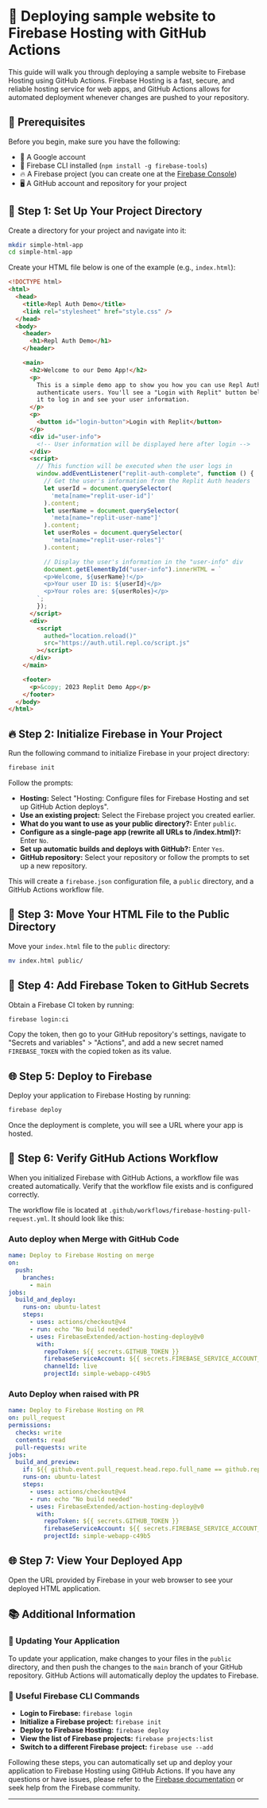 # 🚀 Deploying sample website to Firebase Hosting with GitHub Actions

This guide will walk you through deploying a sample website to Firebase Hosting using GitHub Actions. Firebase Hosting is a fast, secure, and reliable hosting service for web apps, and GitHub Actions allows for automated deployment whenever changes are pushed to your repository.

## 📝 Prerequisites

Before you begin, make sure you have the following:

- 📧 A Google account
- 🔧 Firebase CLI installed (`npm install -g firebase-tools`)
- 🔥 A Firebase project (you can create one at the [Firebase Console](https://console.firebase.google.com/))
- 🖥️ A GitHub account and repository for your project

## 📂 Step 1: Set Up Your Project Directory

Create a directory for your project and navigate into it:

```bash
mkdir simple-html-app
cd simple-html-app
```

Create your HTML file below is one of the example (e.g., `index.html`):

```html
<!DOCTYPE html>
<html>
  <head>
    <title>Repl Auth Demo</title>
    <link rel="stylesheet" href="style.css" />
  </head>
  <body>
    <header>
      <h1>Repl Auth Demo</h1>
    </header>

    <main>
      <h2>Welcome to our Demo App!</h2>
      <p>
        This is a simple demo app to show you how you can use Repl Auth to
        authenticate users. You'll see a "Login with Replit" button below. Click
        it to log in and see your user information.
      </p>
      <p>
        <button id="login-button">Login with Replit</button>
      </p>
      <div id="user-info">
        <!-- User information will be displayed here after login -->
      </div>
      <script>
        // This function will be executed when the user logs in
        window.addEventListener("replit-auth-complete", function () {
          // Get the user's information from the Replit Auth headers
          let userId = document.querySelector(
            'meta[name="replit-user-id"]'
          ).content;
          let userName = document.querySelector(
            'meta[name="replit-user-name"]'
          ).content;
          let userRoles = document.querySelector(
            'meta[name="replit-user-roles"]'
          ).content;

          // Display the user's information in the "user-info" div
          document.getElementById("user-info").innerHTML = `
          <p>Welcome, ${userName}!</p>
          <p>Your user ID is: ${userId}</p>
          <p>Your roles are: ${userRoles}</p>
        `;
        });
      </script>
      <div>
        <script
          authed="location.reload()"
          src="https://auth.util.repl.co/script.js"
        ></script>
      </div>
    </main>

    <footer>
      <p>&copy; 2023 Replit Demo App</p>
    </footer>
  </body>
</html>
```

## 🔥 Step 2: Initialize Firebase in Your Project

Run the following command to initialize Firebase in your project directory:

```bash
firebase init
```

Follow the prompts:

- **Hosting:** Select "Hosting: Configure files for Firebase Hosting and set up GitHub Action deploys".
- **Use an existing project:** Select the Firebase project you created earlier.
- **What do you want to use as your public directory?:** Enter `public`.
- **Configure as a single-page app (rewrite all URLs to /index.html)?:** Enter `No`.
- **Set up automatic builds and deploys with GitHub?:** Enter `Yes`.
- **GitHub repository:** Select your repository or follow the prompts to set up a new repository.

This will create a `firebase.json` configuration file, a `public` directory, and a GitHub Actions workflow file.

## 📁 Step 3: Move Your HTML File to the Public Directory

Move your `index.html` file to the `public` directory:

```bash
mv index.html public/
```

## 🔑 Step 4: Add Firebase Token to GitHub Secrets

Obtain a Firebase CI token by running:

```bash
firebase login:ci
```

Copy the token, then go to your GitHub repository's settings, navigate to "Secrets and variables" > "Actions", and add a new secret named `FIREBASE_TOKEN` with the copied token as its value.

## 🌐 Step 5: Deploy to Firebase

Deploy your application to Firebase Hosting by running:

```bash
firebase deploy
```

Once the deployment is complete, you will see a URL where your app is hosted.

## 🔄 Step 6: Verify GitHub Actions Workflow

When you initialized Firebase with GitHub Actions, a workflow file was created automatically. Verify that the workflow file exists and is configured correctly.

The workflow file is located at `.github/workflows/firebase-hosting-pull-request.yml`. It should look like this:

### Auto deploy when Merge with GitHub Code

```yaml
name: Deploy to Firebase Hosting on merge
on:
  push:
    branches:
      - main
jobs:
  build_and_deploy:
    runs-on: ubuntu-latest
    steps:
      - uses: actions/checkout@v4
      - run: echo "No build needed"
      - uses: FirebaseExtended/action-hosting-deploy@v0
        with:
          repoToken: ${{ secrets.GITHUB_TOKEN }}
          firebaseServiceAccount: ${{ secrets.FIREBASE_SERVICE_ACCOUNT_SIMPLE_WEBAPP_C49B5 }}
          channelId: live
          projectId: simple-webapp-c49b5
```

### Auto Deploy when raised with PR

```yaml
name: Deploy to Firebase Hosting on PR
on: pull_request
permissions:
  checks: write
  contents: read
  pull-requests: write
jobs:
  build_and_preview:
    if: ${{ github.event.pull_request.head.repo.full_name == github.repository }}
    runs-on: ubuntu-latest
    steps:
      - uses: actions/checkout@v4
      - run: echo "No build needed"
      - uses: FirebaseExtended/action-hosting-deploy@v0
        with:
          repoToken: ${{ secrets.GITHUB_TOKEN }}
          firebaseServiceAccount: ${{ secrets.FIREBASE_SERVICE_ACCOUNT_SIMPLE_WEBAPP_C49B5 }}
          projectId: simple-webapp-c49b5
```

## 🌐 Step 7: View Your Deployed App

Open the URL provided by Firebase in your web browser to see your deployed HTML application.

## 📚 Additional Information

### 🔄 Updating Your Application

To update your application, make changes to your files in the `public` directory, and then push the changes to the `main` branch of your GitHub repository. GitHub Actions will automatically deploy the updates to Firebase.

### 🔧 Useful Firebase CLI Commands

- **Login to Firebase:** `firebase login`
- **Initialize a Firebase project:** `firebase init`
- **Deploy to Firebase Hosting:** `firebase deploy`
- **View the list of Firebase projects:** `firebase projects:list`
- **Switch to a different Firebase project:** `firebase use --add`

Following these steps, you can automatically set up and deploy your application to Firebase Hosting using GitHub Actions. If you have any questions or have issues, please refer to the [Firebase documentation](https://firebase.google.com/docs/hosting/github-integration) or seek help from the Firebase community.

---
